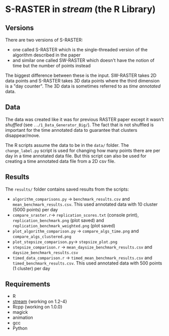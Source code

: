 # S-RASTER in _stream_ (the R Library)

## Versions
There are two versions of S-RASTER:
* one called S-RASTER which is the single-threaded version of the algorithm described in the paper
* and similar one called SW-RASTER which doesn't have the notion of time but the number of points instead

The biggest difference between these is the input.
SW-RASTER takes 2D data points and S-RASTER takes 3D data points where the third dimension is a "day counter".
The 3D data is sometimes referred to as _time annotated_ data.

## Data
The data was created like it was for previous RASTER paper except it wasn't _shuffled_ (see  `../1_Data_Generator_Big/`).
The fact that is not shuffled is important for the time annotated data to guarantee that clusters disappear/move.

The R scripts assume the data to be in the `data/` folder.
The `change_label.py` script is used for changing how many points there are per day in a time annotated data file.
But this script can also be used for creating a time annotated data file from a 2D csv file.

## Results
The `results/` folder contains saved results from the scripts:
* `algorithm_comparisons.py` -> `benchmark_results.csv` and `mean_benchmark_results.csv`.
  This used annotated data with 10 cluster (5000 points) per day
* `compare_sraster.r`-> `replication_scores.txt` (console print), `replication_benchmark.png` (plot saved) and `replication_benchmark_weighted.png` (plot saved)
* `plot_algorithm_comparison.py` -> `compare_algs_time.png` and `compare_algs_clustered.png`
* `plot_stepsize_comparison.py`-> `stepsize_plot.png`
* `stepsize_comparison.r` -> `mean_daysize_benchmark_results.csv` and `daysize_benchmark_results.csv`
* `timed_data_comparison.r` -> `timed_mean_benchmark_results.csv` and `timed_benchmark_results.csv`.
  This used annotated data with 500 points (1 cluster) per day

## Requirements
* R
* [stream](https://www.rdocumentation.org/packages/stream) {working on 1.2-4}
* Rcpp {working on 1.0.0}
* magick
* animation
* gcc
* Python
